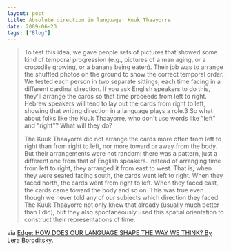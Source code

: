 ```yaml
---
layout: post
title: Absolute direction in language: Kuuk Thaayorre
date: 2009-06-23
tags: ["Blog"]
---
```


> To test this idea, we gave people sets of pictures that showed some kind of temporal progression (e.g., pictures of a man aging, or a crocodile growing, or a banana being eaten). Their job was to arrange the shuffled photos on the ground to show the correct temporal order. We tested each person in two separate sittings, each time facing in a different cardinal direction. If you ask English speakers to do this, they'll arrange the cards so that time proceeds from left to right. Hebrew speakers will tend to lay out the cards from right to left, showing that writing direction in a language plays a role.3 So what about folks like the Kuuk Thaayorre, who don't use words like "left" and "right"? What will they do?> 
> 
> The Kuuk Thaayorre did not arrange the cards more often from left to right than from right to left, nor more toward or away from the body. But their arrangements were not random: there was a pattern, just a different one from that of English speakers. Instead of arranging time from left to right, they arranged it from east to west. That is, when they were seated facing south, the cards went left to right. When they faced north, the cards went from right to left. When they faced east, the cards came toward the body and so on. This was true even though we never told any of our subjects which direction they faced. The Kuuk Thaayorre not only knew that already (usually much better than I did), but they also spontaneously used this spatial orientation to construct their representations of time.

via [Edge: HOW DOES OUR LANGUAGE SHAPE THE WAY WE THINK? By Lera Boroditsky](http://edge.org/3rd_culture/boroditsky09/boroditsky09_index.html).